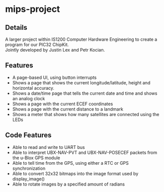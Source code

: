 # mips-project

## Details
A larger project within IS1200 Computer Hardware Engineering to create a program for our PIC32 ChipKit.    
Jointly developed by Justin Lex and Petr Kocian.

## Features
* A page-based UI, using button interrupts
* Shows a page that shows the current longitude/latitude, height and horizontal accuracy.
* Shows a date/time page that tells the current date and time and shows an analog clock
* Shows a page with the current ECEF coordinates
* Shows a page with the current distance to a landmark
* Shows a meter that shows how many satellites are connected using the LEDs

## Code Features
* Able to read and write to UART bus
* Able to interpret UBX-NAV-PVT and UBX-NAV-POSECEF packets from the u-Blox GPS module
* Able to tell time from the GPS, using either a RTC or GPS synchronization
* Able to convert 32x32 bitmaps into the image format used by display_image()
* Able to rotate images by a specified amount of radians

